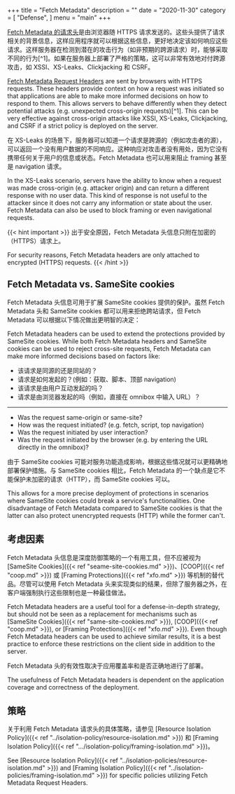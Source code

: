 +++
title = "Fetch Metadata"
description = ""
date = "2020-11-30"
category = [
    "Defense",
]
menu = "main"
+++

[Fetch Metadata 的请求头](https://www.w3.org/TR/fetch-metadata/)是由浏览器随 HTTPS 请求发送的。这些头提供了请求相关的背景信息，这样应用程序就可以根据这些信息，更好地决定该如何响应这些请求。这样服务器在检测到潜在的攻击行为（如非预期的跨源请求）时，能够采取不同的行为[^1]。如果在服务器上部署了严格的策略，这可以非常有效地对付跨源攻击，如 XSSI、XS-Leaks、Clickjacking 和 CSRF。

[Fetch Metadata Request Headers](https://www.w3.org/TR/fetch-metadata/) are sent by browsers with HTTPS requests. These headers provide context on how a request was initiated so that applications are able to make more informed decisions on how to respond to them. This allows servers to behave differently when they detect potential attacks (e.g. unexpected cross-origin requests)[^1]. This can be very effective against cross-origin attacks like XSSI, XS-Leaks, Clickjacking, and CSRF if a strict policy is deployed on the server.

在 XS-Leaks 的场景下，服务器可以知道一个请求是跨源的（例如攻击者的源），可以返回一个没有用户数据的不同响应。这种响应对攻击者没有用处，因为它没有携带任何关于用户的信息或状态。Fetch Metadata 也可以用来阻止 framing 甚至是 navigation 请求。

In the XS-Leaks scenario, servers have the ability to know when a request was made cross-origin (e.g. attacker origin) and can return a different response with no user data. This kind of response is not useful to the attacker since it does not carry any information or state about the user. Fetch Metadata can also be used to block framing or even navigational requests.

{{< hint important >}}
出于安全原因，Fetch Metadata 头信息只附在加密的（HTTPS）请求上。

For security reasons, Fetch Metadata headers are only attached to encrypted (HTTPS) requests.
{{< /hint >}}

## Fetch Metadata vs. SameSite cookies

Fetch Metadata 头信息可用于扩展 SameSite cookies 提供的保护。虽然 Fetch Metadata 头和 SameSite cookies 都可以用来拒绝跨站请求，但 Fetch Metadata 可以根据以下情况做出更明智的决定：

Fetch Metadata headers can be used to extend the protections provided by SameSite cookies. While both Fetch Metadata headers and SameSite cookies can be used to reject cross-site requests, Fetch Metadata can make more informed decisions based on factors like:

* 该请求是同源的还是同站的？
* 请求是如何发起的？(例如：获取、脚本、顶部 navigation)
* 该请求是由用户互动发起的吗？
* 请求是由浏览器发起的吗（例如，直接在 omnibox 中输入 URL）？
---
* Was the request same-origin or same-site?
* How was the request initiated? (e.g. fetch, script, top navigation)
* Was the request initiated by user interaction?
* Was the request initiated by the browser (e.g. by entering the URL directly in the omnibox)?

由于 SameSite cookies 可能对服务功能造成影响，根据这些情况就可以更精确地部署保护措施。与 SameSite cookies 相比，Fetch Metadata 的一个缺点是它不能保护未加密的请求（HTTP），而 SameSite cookies 可以。

This allows for a more precise deployment of protections in scenarios where SameSite cookies could break a service's functionalities. One disadvantage of Fetch Metadata compared to SameSite cookies is that the latter can also protect unencrypted requests (HTTP) while the former can't.

## 考虑因素

Fetch Metadata 头信息是深度防御策略的一个有用工具，但不应被视为 [SameSite Cookies]({{< ref "seame-site-cookies.md" >}})、[COOP]({{< ref "coop.md" >}}) 或 [Framing Protections]({{< ref "xfo.md" >}}) 等机制的替代品。尽管可以使用 Fetch Metadata 头来实现类似的结果，但除了服务器之外，在客户端强制执行这些限制也是一种最佳做法。

Fetch Metadata headers are a useful tool for a defense-in-depth strategy, but should not be seen as a replacement for mechanisms such as [SameSite Cookies]({{< ref "same-site-cookies.md" >}}), [COOP]({{< ref "coop.md" >}}), or [Framing Protections]({{< ref "xfo.md" >}}). Even though Fetch Metadata headers can be used to achieve similar results, it is a best practice to enforce these restrictions on the client side in addition to the server.

Fetch Metadata 头的有效性取决于应用覆盖率和是否正确地进行了部署。

The usefulness of Fetch Metadata headers is dependent on the application coverage and correctness of the deployment.

## 策略
关于利用 Fetch Metadata 请求头的具体策略，请参见 [Resource Isolation Policy]({{< ref "../isolation-policy/resource-isolation.md" >}}) 和 [Framing Isolation Policy]({{< ref ".../isolation-policy/framing-isolation.md" >}})。

See [Resource Isolation Policy]({{< ref "../isolation-policies/resource-isolation.md" >}}) and [Framing Isolation Policy]({{< ref "../isolation-policies/framing-isolation.md" >}}) for specific policies utilizing Fetch Metadata Request Headers.
